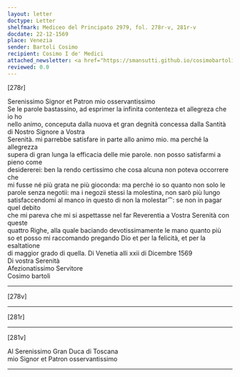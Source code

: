 ```yaml
---
layout: letter
doctype: Letter
shelfmark: Mediceo del Principato 2979, fol. 278r-v, 281r-v
docdate: 22-12-1569
place: Venezia
sender: Bartoli Cosimo
recipient: Cosimo I de' Medici
attached_newsletter: <a href="https://smansutti.github.io/cosimobartoli/texts/3080_168/">3080_168</a>
reviewed: 0.0
---
```


[278r]  
  
  
Serenissimo Signor et Patron mio osservantissimo  
Se le parole bastassino, ad esprimer la infinita contenteza et allegreza che io ho  
nello animo, conceputa dalla nuova et gran degnità concessa dalla Santità di Nostro Signore a Vostra  
Serenità. mi parrebbe satisfare in parte allo animo mio. ma perché la allegrezza  
supera di gran lunga la efficacia delle mie parole. non posso satisfarmi a pieno come  
desidererei: ben la rendo certissimo che cosa alcuna non poteva occorrere che  
mi fusse né più grata ne più gioconda: ma perché io so quanto non solo le  
parole senza negotii: ma i negozii stessi la molestina, non sarò più lungo  
satisfaccendomi al manco in questo di non la molestar⁀: se non in pagar quel debito  
che mi pareva che mi si aspettasse nel far Reverentia a Vostra Serenità con queste  
quattro Righe, alla quale baciando devotissimamente le mano quanto più  
so et posso mi raccomando pregando Dio et per la felicità, et per la esaltatione  
di maggior grado di quella. Di Venetia alli xxii di Dicembre 1569  
Di vostra Serenità  
Afezionatissimo Servitore  
Cosimo bartoli  
  
---  

[278v]  
  
  
  
---  

[281r]  
  
  
  
---  

[281v]  
  
  
Al Serenissimo Gran Duca di Toscana  
mio Signor et Patron osservantissimo  
  
---  

